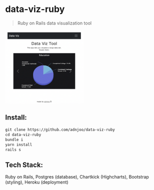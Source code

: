 # data-viz-ruby

> Ruby on Rails data visualization tool

[<img src="./scrn.png" width='250'>](https://data-viz-ruby.herokuapp.com/)

## Install:

```
git clone https://github.com/adnjoo/data-viz-ruby
cd data-viz-ruby
bundle i
yarn install
rails s
```

## Tech Stack: 

Ruby on Rails, Postgres (database), Chartkick (Highcharts), Bootstrap (styling), Heroku (deployment)

